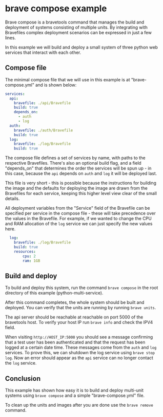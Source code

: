 # brave compose example

Brave compose is a bravetools command that manages the build and deployment of systems consisting of multiple units. By integrating with Bravefiles complex deployment scenarios can be expressed in just a few lines.

In this example we will build and deploy a small system of three python web services that interact with each other.


## Compose file

The minimal compose file that we will use in this example is at "brave-compose.yml" and is shown below:

```yaml
services:
  api:
    bravefile: ./api/Bravefile
    build: true
    depends_on:
      - auth
      - log
  auth:
    bravefile: ./auth/Bravefile
    build: true
  log:
    bravefile: ./log/Bravefile
    build: true
```

The compose file defines a set of services by name, with paths to the respective Bravefiles. There's also an optional build flag, and a field "depends_on" that determines the order the services will be spun up - in this case, because the `api` depends on `auth` and `log` it will be deployed last.

This file is very short - this is possible because the instructions for building the image and the defaults for deploying the image are drawn from the Bravefiles for each service, keeping this higher level view clear of the small details.

All deployment variables from the "Service" field of the Bravefile can be specified per service in the compose file - these will take precedence over the values in the Bravefile. For example, if we wanted to change the CPU and RAM allocation of the `log` service we can just specify the new values here.

```yaml
  log:
    bravefile: ./log/Bravefile
    build: true
    resources:
        cpu: 2
        ram: 1GB
```

## Build and deploy

To build and deploy this system, run the command `brave compose` in the root directory of this example (python-multi-service).

After this command completes, the whole system should be built and deployed.
You can verify that the units are running by running `brave units`.

The api server should be reachable at reachable on port 5000 of the bravetools host. To verify your host IP run `brave info` and check the IPV4 field.

When visiting `http://HOST_IP:5000` you should see a message confirming that a test user has been authenticated and that the request has been logged at a certain date time. These messages come from the `auth` and `log` services. To prove this, we can shutdown the log service using `brave stop log`. Now an error should appear as the `api` service can no longer contact the `log` service.

## Conclusion

This example has shown how easy it is to build and deploy multi-unit systems using `brave compose` and a simple "brave-compose.yml" file.

To clean up the units and images after you are done use the `brave remove` command.
